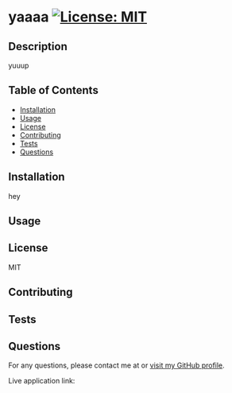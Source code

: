 
# yaaaa [![License: MIT](https://img.shields.io/badge/License-MIT-yellow.svg)](https://opensource.org/licenses/MIT)

## Description
yuuup

## Table of Contents
- [Installation](#installation)
- [Usage](#usage)
- [License](#license)
- [Contributing](#contributing)
- [Tests](#tests)
- [Questions](#questions)

## Installation
hey

## Usage


## License
MIT

## Contributing


## Tests


## Questions
For any questions, please contact me at [](mailto:) or [visit my GitHub profile](https://github.com/).

Live application link: 
